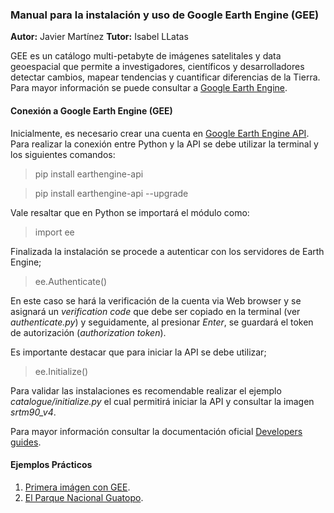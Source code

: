 ### Manual para la instalación y uso de Google Earth Engine (GEE)
**Autor:** Javier Martínez
**Tutor:** Isabel LLatas

GEE es un catálogo multi-petabyte de imágenes satelitales y data geoespacial que permite a investigadores, científicos y desarrolladores detectar cambios, mapear tendencias y cuantificar diferencias de la Tierra. Para mayor información se puede consultar a [Google Earth Engine](https://earthengine.google.com/).

#### Conexión a Google Earth Engine (GEE)
Inicialmente, es necesario crear una cuenta en [Google Earth Engine API](https://signup.earthengine.google.com/#!/). Para realizar la conexión entre Python y la API se debe utilizar la terminal y los siguientes comandos:

> pip install earthengine-api

> pip install earthengine-api --upgrade

Vale resaltar que en Python se importará el módulo como:

> import ee

Finalizada la instalación se procede a autenticar con los servidores de Earth Engine;

> ee.Authenticate()

En este caso se hará la verificación de la cuenta via Web browser y se asignará un *verification code* que debe ser copiado en la terminal (ver *authenticate.py*) y seguidamente, al presionar *Enter*, se guardará el token de autorización (*authorization token*).

Es importante destacar que para iniciar la API se debe utilizar;

> ee.Initialize()

Para validar las instalaciones es recomendable realizar el ejemplo *catalogue/initialize.py* el cual permitirá iniciar la API y consultar la imagen *srtm90_v4*. 

Para mayor información consultar la documentación oficial [Developers guides](https://developers.google.com/earth-engine/guides/python_install).

#### Ejemplos Prácticos

1. [Primera imágen con GEE](md/primera_imagen.md).
2. [El Parque Nacional Guatopo](md/map_guatopo.md). 

